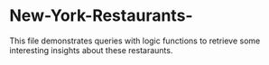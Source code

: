 # New-York-Restaurants-

This file demonstrates queries with logic functions to retrieve some interesting insights about these restaraunts.
